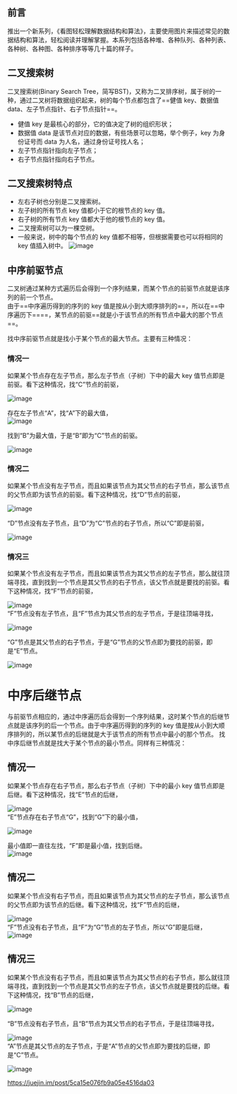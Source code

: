 ## 前言
推出一个新系列，《看图轻松理解数据结构和算法》，主要使用图片来描述常见的数据结构和算法，轻松阅读并理解掌握。本系列包括各种堆、各种队列、各种列表、各种树、各种图、各种排序等等几十篇的样子。

## 二叉搜索树
二叉搜索树(Binary Search Tree，简写BST)，又称为二叉排序树，属于树的一种，通过二叉树将数据组织起来，树的每个节点都包含了==健值 key、数据值 data、左子节点指针、右子节点指针==。  
- 健值 key 是最核心的部分，它的值决定了树的组织形状；  
- 数据值 data 是该节点对应的数据，有些场景可以忽略，举个例子，key 为身份证号而 data  为人名，通过身份证号找人名；  
- 左子节点指针指向左子节点；
- 右子节点指针指向右子节点。  

## 二叉搜索树特点

- 左右子树也分别是二叉搜索树。
- 左子树的所有节点 key 值都小于它的根节点的 key 值。
- 右子树的所有节点 key 值都大于他的根节点的 key 值。
- 二叉搜索树可以为一棵空树。
- 一般来说，树中的每个节点的 key 值都不相等，但根据需要也可以将相同的 key 值插入树中。
![image](https://user-gold-cdn.xitu.io/2019/4/1/169d6571faffe5a0?imageView2/0/w/1280/h/960/format/webp/ignore-error/1)

## 中序前驱节点
二叉树通过某种方式遍历后会得到一个序列结果，而某个节点的前驱节点就是该序列的前一个节点。  
由于==中序遍历得到的序列的 key 值是按从小到大顺序排列的==，所以在==中序遍历下====，某节点的前驱==就是小于该节点的所有节点中最大的那个节点==。 

找中序前驱节点就是找小于某个节点的最大节点。主要有三种情况：

### 情况一
如果某个节点存在左子节点，那么左子节点（子树）下中的最大 key 值节点即是前驱。看下这种情况，找“C”节点的前驱，

![image](https://user-gold-cdn.xitu.io/2019/4/1/169d6571fb06eb21?imageView2/0/w/1280/h/960/format/webp/ignore-error/1)

存在左子节点“A”，找“A”下的最大值，  
![image](https://user-gold-cdn.xitu.io/2019/4/1/169d6571fb1d8626?imageView2/0/w/1280/h/960/format/webp/ignore-error/1)

找到“B”为最大值，于是“B”即为“C”节点的前驱。

![image](https://user-gold-cdn.xitu.io/2019/4/1/169d6571fb249a80?imageView2/0/w/1280/h/960/format/webp/ignore-error/1)

### 情况二
如果某个节点没有左子节点，而且如果该节点为其父节点的右子节点，那么该节点的父节点即为该节点的前驱。看下这种情况，找“D”节点的前驱，

![image](https://user-gold-cdn.xitu.io/2019/4/1/169d6571fcd4c5d4?imageView2/0/w/1280/h/960/format/webp/ignore-error/1)

“D”节点没有左子节点，且“D”为“C”节点的右子节点，所以“C”即是前驱，

![image](https://user-gold-cdn.xitu.io/2019/4/1/169d6571fcefc47a?imageView2/0/w/1280/h/960/format/webp/ignore-error/1)

### 情况三
如果某个节点没有左子节点，而且如果该节点为其父节点的左子节点，那么就往顶端寻找，直到找到一个节点是其父节点的右子节点，该父节点就是要找的前驱。看下这种情况，找“F”节点的前驱，

![image](https://user-gold-cdn.xitu.io/2019/4/1/169d65721e557f02?imageView2/0/w/1280/h/960/format/webp/ignore-error/1)  
“F”节点没有左子节点，且“F”节点为其父节点的左子节点，于是往顶端寻找，

![image](https://user-gold-cdn.xitu.io/2019/4/1/169d65721e4d21ed?imageView2/0/w/1280/h/960/format/webp/ignore-error/1)

“G”节点是其父节点的右子节点，于是“G”节点的父节点即为要找的前驱，即是“E”节点。

![image](https://user-gold-cdn.xitu.io/2019/4/1/169d65721e359225?imageView2/0/w/1280/h/960/format/webp/ignore-error/1)



# 中序后继节点

与前驱节点相应的，通过中序遍历后会得到一个序列结果，这时某个节点的后继节点就是该序列的后一个节点。由于中序遍历得到的序列的 key 值是按从小到大顺序排列的，所以某节点的后继就是大于该节点的所有节点中最小的那个节点。
找中序后继节点就是找大于某个节点的最小节点。同样有三种情况：

## 情况一
如果某个节点存在右子节点，那么右子节点（子树）下中的最小 key 值节点即是后继。看下这种情况，找“E”节点的后继，  

![image](https://user-gold-cdn.xitu.io/2019/4/1/169d65722c95183a?imageView2/0/w/1280/h/960/format/webp/ignore-error/1)  
“E”节点存在右子节点“G”，找到“G”下的最小值，     

![image](https://user-gold-cdn.xitu.io/2019/4/1/169d657240f40f05?imageView2/0/w/1280/h/960/format/webp/ignore-error/1)

最小值即一直往左找，“F”即是最小值，找到后继。  
![image](https://user-gold-cdn.xitu.io/2019/4/1/169d657241070562?imageView2/0/w/1280/h/960/format/webp/ignore-error/1)

## 情况二
如果某个节点没有右子节点，而且如果该节点为其父节点的左子节点，那么该节点的父节点即为该节点的后继。看下这种情况，找“F”节点的后继，

![image](https://user-gold-cdn.xitu.io/2019/4/1/169d65724e39d435?imageView2/0/w/1280/h/960/format/webp/ignore-error/1)   
“F”节点没有右子节点，且“F”为“G”节点的左子节点，所以“G”即是后继，
![image](https://user-gold-cdn.xitu.io/2019/4/1/169d6572de63b824?imageView2/0/w/1280/h/960/format/webp/ignore-error/1)

## 情况三
如果某个节点没有右子节点，而且如果该节点为其父节点的右子节点，那么就往顶端寻找，直到找到一个节点是其父节点的左子节点，该父节点就是要找的后继。看下这种情况，找“B”节点的后继，

![image](https://user-gold-cdn.xitu.io/2019/4/1/169d6572de505db1?imageView2/0/w/1280/h/960/format/webp/ignore-error/1)

“B”节点没有右子节点，且“B”节点为其父节点的右子节点，于是往顶端寻找，

![image](https://user-gold-cdn.xitu.io/2019/4/1/169d6573040c28a7?imageView2/0/w/1280/h/960/format/webp/ignore-error/1)  
“A”节点是其父节点的左子节点，于是“A”节点的父节点即为要找的后继，即是“C”节点。

![image](https://user-gold-cdn.xitu.io/2019/4/1/169d657303faaefe?imageView2/0/w/1280/h/960/format/webp/ignore-error/1)

https://juejin.im/post/5ca15e076fb9a05e4516da03